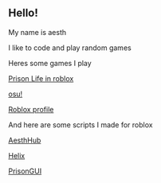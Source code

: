 ## Hello!

My name is aesth

I like to code and play random games

Heres some games I play

<a href="https://web.roblox.com/games/155615604/Prison-Life-Cars-fixed?refPageId=a8d21df9-894d-4e31-a6d4-7f7d9af13502">Prison Life in roblox</a>

<a href="https://osu.ppy.sh/users/16897072">osu!</a>

<a href="https://web.roblox.com/users/358953391/profile">Roblox profile</a>

And here are some scripts I made for roblox

<a href="https://github.com/aesth1/robloxscriptstuff/blob/main/AesthHub.lua">AesthHub</a>

<a href="https://github.com/aesth1/robloxscriptstuff/blob/main/Helix.lua">Helix</a>

<a href="https://github.com/aesth1/robloxscriptstuff/blob/main/PrisonGUI.lua">PrisonGUI</a>
